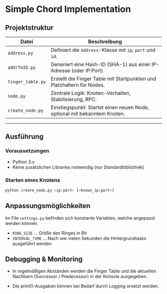 # Simple Chord Implementation

## Projektstruktur

| Datei             | Beschreibung                                                             |
| ----------------- | ------------------------------------------------------------------------ |
| `address.py`      | Definiert die `Address`-Klasse mit `ip`, `port` und `id`.                |
| `addrToID.py`     | Generiert eine Hash-ID (SHA-1) aus einer IP-Adresse (oder IP:Port).      |
| `finger_table.py` | Erstellt die Finger Table mit Startpunkten und Platzhaltern für Nodes.   |
| `node.py`         | Zentrale Logik: Knoten-Verhalten, Stabilisierung, RPC.                   |
| `create_node.py`  | Einstiegspunkt: Startet einen neuen Node, optional mit bekanntem Knoten. |

---

## Ausführung

### Voraussetzungen

- Python 3.x
- Keine zusätzlichen Libraries notwendig (nur Standardbibliothek)

### Starten eines Knotens

```bash
python create_node.py <ip:port> [<known_ip:port>]
```

## Anpassungsmöglichkeiten

Im File `settings.py` befinden sich konstante Variablen, welche angepasst werden können.

- `RING_SIZE` ... Größe des Ringes in Bit
- `INTERVAL_TIME` ... Nach wie vielen Sekunden die Hintergrundtasks ausgeführt werden

## Debugging & Monitoring

- In regelmäßigen Abständen werden die Finger Table und die aktuellen Nachbarn (Successor / Predecessor) in der Konsole ausgegeben.

- Die print()-Ausgaben können bei Bedarf durch Logging ersetzt werden.
